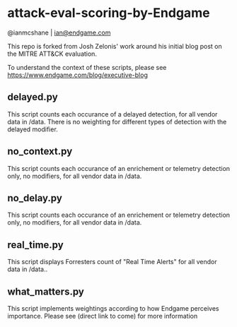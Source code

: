 # attack-eval-scoring-by-Endgame
@ianmcshane | ian@endgame.com

This repo is forked from Josh Zelonis' work around his initial blog post on 
the MITRE ATT&CK evaluation.

To understand the context of these scripts, please see
https://www.endgame.com/blog/executive-blog

## delayed.py
This script counts each occurance of a delayed detection, for all vendor data in /data.
There is no weighting for different types of detection with the delayed modifier.

## no_context.py
This script counts each occurance of an enrichement or telemetry detection only, no modifiers, for all vendor data in /data.

## no_delay.py
This script counts each occurance of an enrichement or telemetry detection only, no modifiers, for all vendor data in /data.

## real_time.py
This script displays Forresters count of "Real Time Alerts" for all vendor data in /data..

## what_matters.py
This script implements weightings according to how Endgame perceives importance.  Please see (direct link to come) for more information